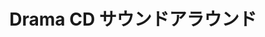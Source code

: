 ---
logo: images/drama/DramaCDサウンドアラウンド.jpg
title: Drama CD サウンドアラウンド
subTitle: 于2007年1月24日发售的短剧CD《サウンドアラウンド》(SoundAround)，附录歌曲《First Good-Bye》

category: 广播剧

hasResource: true
downloadList:
  - intro: flac+jpg
    size: 383.1MB
    link: https://pan.baidu.com/s/1Lxgp5NcXpMvMfoNXv7se7g
  - intro: 翻译
    size: 77KB
    link: https://pan.baidu.com/s/1Lxgp5NcXpMvMfoNXv7se7g
  - intro: 云盘 提取码:e8r7
    size: 
    link: https://pan.baidu.com/s/1Lxgp5NcXpMvMfoNXv7se7g

downloadContent: |
  于2007年1月24日发售的短剧CD《サウンドアラウンド》(SoundAround)，附录歌曲《First Good-Bye》。<br>
  收录：<br>
  1．プロローグ ～涼宮ハルヒのあいさつ～<br>
  2．アフター・ライブアライブ<br>
  3．サンデー・アット・ヘヴィメタSOS団<br>
  4．ジ・オーディション<br>
  5．ハルヒ変奏曲<br>
  6．非物質拡散性振動型感知音波<br>
  7．VSサウンドウォーム（命名、俺）<br>
  8．ボイスのカオス<br>
  9．エピローグ～お祭騒ぎはまだまだこれから～<br>
  10．First Good-Bye<br>
  歌：涼宮ハルヒ(平野綾)<br><br>
  版权属于:VCB-Studio<br>
  文件地址:https://vcb-s.com/archives/11328
---